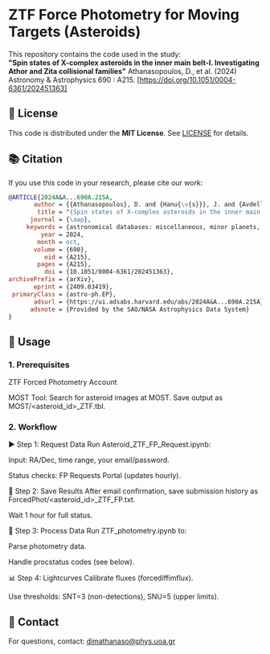 # ZTF Force Photometry for Moving Targets (Asteroids)

This repository contains the code used in the study:  
**"Spin states of X-complex asteroids in the inner main belt-I. Investigating Athor and Zita collisional families"**
Athanasopoulos, D., et al. (2024) Astronomy & Astrophysics 690 : A215.
[https://doi.org/10.1051/0004-6361/202451363]

## 📜 License
This code is distributed under the **MIT License**. See [LICENSE](LICENSE) for details.

## 📚 Citation
If you use this code in your research, please cite our work:

```bibtex
@ARTICLE{2024A&A...690A.215A,
       author = {{Athanasopoulos}, D. and {Hanu{\v{s}}}, J. and {Avdellidou}, C. and {van Belle}, G. and {Ferrero}, A. and {Bonamico}, R. and {Gazeas}, K. and {Delbo}, M. and {Rivet}, J.~P. and {Apostolovska}, G. and {Todorovi{\'c}}, N. and {Novakovic}, B. and {Bebekovska}, E.~V. and {Romanyuk}, Y. and {Bolin}, B.~T. and {Zhou}, W. and {Agrusa}, H.},
        title = "{Spin states of X-complex asteroids in the inner main belt: I. Investigating Athor and Zita collisional families}",
      journal = {\aap},
     keywords = {astronomical databases: miscellaneous, minor planets, asteroids: general, Astrophysics - Earth and Planetary Astrophysics},
         year = 2024,
        month = oct,
       volume = {690},
          eid = {A215},
        pages = {A215},
          doi = {10.1051/0004-6361/202451363},
archivePrefix = {arXiv},
       eprint = {2409.03419},
 primaryClass = {astro-ph.EP},
       adsurl = {https://ui.adsabs.harvard.edu/abs/2024A&A...690A.215A},
      adsnote = {Provided by the SAO/NASA Astrophysics Data System}
}
```

## 🚀 Usage
### 1. Prerequisites
ZTF Forced Photometry Account

MOST Tool:
Search for asteroid images at MOST.
Save output as MOST/<asteroid_id>_ZTF.tbl.

### 2. Workflow
▶️ Step 1: Request Data
Run Asteroid_ZTF_FP_Request.ipynb:

Input: RA/Dec, time range, your email/password.

Status checks: FP Requests Portal (updates hourly).

💾 Step 2: Save Results
After email confirmation, save submission history as ForcedPhot/<asteroid_id>_ZTF_FP.txt.

Wait 1 hour for full status.

🔧 Step 3: Process Data
Run ZTF_photometry.ipynb to:

Parse photometry data.

Handle procstatus codes (see below).

📊 Step 4: Lightcurves
Calibrate fluxes (forcediffimflux).

Use thresholds: SNT=3 (non-detections), SNU=5 (upper limits).

## 📧 Contact
For questions, contact: dimathanaso@phys.uoa.gr
